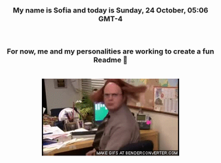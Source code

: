 


<div align="center">
<h3 >My name is Sofia and today is Sunday, 24 October, 05:06 GMT-4</h3><br>
<h3 >For now, me and my personalities are working to create a fun Readme 👋
</h3><br>
<img src='img/dwight.gif' alt='working...'/>
</div>
